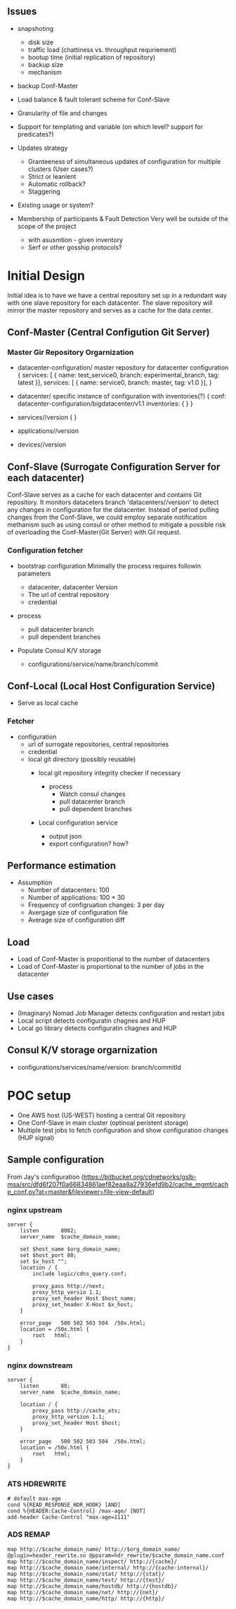 ## Issues

- snapshoting
  - disk size
  - traffic load (chattiness vs. throughput requriement)
  - bootup time (initial replication of repository)
  - backup size
  - mechanism

- backup Conf-Master
- Load balance & fault tolerant scheme for Conf-Slave
- Granularity of file and changes

- Support for templating and variable (on which level? support for predicates?)

- Updates strategy
  - Granteeness of simultaneous updates of configuration for multiple clusters (User cases?)
  - Strict or leanient
  - Automatic rollback?
  - Staggering

- Existing usage or system?

- Membership of participants & Fault Detection
  Very well be outside of the scope of the project
  - with asusmtion - given inventory
  - Serf or other gosship protocols?

# Initial Design
Initial idea is to have we have a central repository set up in a redundant way with one slave repository for each datacenter. The slave repository will mirror the master repository and serves as a cache for the data center.

## Conf-Master (Central Configution Git Server)

### Master Gir Repository Orgarnization
- datacenter-configuration/<datacenter>
  master repository for datacenter configuration
  {
    services: [ {
      name: test_service0, 
      branch: experimental_branch,
      tag: latest
    }],
    services: [ {
      name: service0, 
      branch: master,
      tag: v1.0
    }],
  }

- datacenter/<datacenter id>
  specific instance of configuration with inventories(?)
  {
    conf: datacenter-configuration/bigdatacenter/v1.1
    inventories: {
    }
  }

- services/<service name>/version
  {
  }
- applications/<application name>/version
- devices/<device name>/version

## Conf-Slave (Surrogate Configuration Server for each datacenter)
Conf-Slave serves as a cache for each datacenter and contains Git repository. It monitors dataceters branch 'datacenters/<datacenter ID>/version' to detect any changes in configuration for the datacenter. Instead of period pulling changes from the Conf-Slave, we could employ separate notification methanism such as using consul or other method to mitigate a possible risk of overloading the Conf-Master(Git Server) with Gil request.

### Configuration fetcher 
- bootstrap configuration
  Minimally the process requires followin parameters

  - datacenter, datacenter Version
  - The url of central repository
  - credential

- process
  - pull datacenter branch
  - pull dependent branches
- Populate Consul K/V storage
  - configurations/service/name/branch/commit

## Conf-Local (Local Host Configuration Service)
- Serve as local cache
### Fetcher
- configuration
  - url of surrogate repositories, central repositories
  - credential
  - local git directory (possibly reusable)
    - local git repository integrity checker if necessary
      - process
        - Watch consul changes
        - pull datacenter branch
        - pull dependent branches

    - Local configuration service
      - output json
      - export configuration? how? 

## Performance estimation
- Assumption
  - Number of datacenters: 100
  - Number of applications: 100 * 30
  - Frequency of configruation changes: 3 per day
  - Avergage size of configuration file
  - Average size of configuration diff

## Load
- Load of Conf-Master is proporitional to the number of datacenters
- Load of Conf-Master is proportional to the number of jobs in the datacenter

## Use cases
  - (Imaginary) Nomad Job Manager detects configuration and restart jobs
  - Local script detects configuratin chagnes and HUP
  - Local go library detects configuratin chagnes and HUP

## Consul K/V storage orgarnization
  - configurations/services/name/version: branch/commitId

# POC setup
- One AWS host (US-WEST) hosting a central Git repository
- One Conf-Slave in main cluster (optinoal peristent storage)
- Multiple test jobs to fetch configuration and show configuration changes (HUP signal)


## Sample configuration
From Jay's configuration (https://bitbucket.org/cdnetworks/gslb-msa/src/dfd6f207f0a66834861aef82eaa8a27936efd9b2/cache_mgmt/cache_conf.py?at=master&fileviewer=file-view-default)
### nginx upstream
```
server {
    listen       8082;
    server_name  $cache_domain_name;

    set $host_name $org_domain_name;
    set $host_port 80;
    set $x_host "";
    location / {
        include logic/cdns_query.conf;

        proxy_pass http://next;
        proxy_http_versio 1.1;
        proxy_set_header Host $host_name;
        proxy_set_header X-Host $x_host;
    }

    error_page   500 502 503 504  /50x.html;
    location = /50x.html {
        root   html;
    }
}
```

### nginx downstream
```
server {
    listen       80;
    server_name  $cache_domain_name;

    location / {
        proxy_pass http://cache_ats;
        proxy_http_version 1.1;
        proxy_set_header Host $host;
    }

    error_page   500 502 503 504  /50x.html;
    location = /50x.html {
        root   html;
    }
}
```

### ATS HDREWRITE
```
# default max-age
cond %{READ_RESPONSE_HDR_HOOK} [AND]
cond %{HEADER:Cache-Control} /max-age/ [NOT]
add-header Cache-Control "max-age=1111"
```

### ADS REMAP
```
map http://$cache_domain_name/ http://$org_domain_name/ @plugin=header_rewrite.so @pparam=hdr_rewrite/$cache_domain_name.conf
map http://$cache_domain_name/inspect/ http://{cache}/
map http://$cache_domain_name/internal/ http://{cache-internal}/
map http://$cache_domain_name/stat/ http://{stat}/
map http://$cache_domain_name/test/ http://{test}/
map http://$cache_domain_name/hostdb/ http://{hostdb}/
map http://$cache_domain_name/net/ http://{net}/
map http://$cache_domain_name/http/ http://{http}/
```
